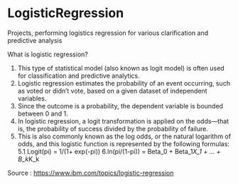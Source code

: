 # LogisticRegression
Projects, performing logistics regression for various clarification and predictive analysis

What is logistic regression?
1. This type of statistical model (also known as logit model) is often used for classification and predictive analytics.
2. Logistic regression estimates the probability of an event occurring, such as voted or didn’t vote, based on a given dataset of independent variables.
3. Since the outcome is a probability, the dependent variable is bounded between 0 and 1. 
4. In logistic regression, a logit transformation is applied on the odds—that is, the probability of success divided by the probability of failure.
5. This is also commonly known as the log odds, or the natural logarithm of odds, and this logistic function is represented by the following formulas:
      5.1 Logit(pi) = 1/(1+ exp(-pi))
      6.ln(pi/(1-pi)) = Beta_0 + Beta_1*X_1 + … + B_k*K_k

Source : https://www.ibm.com/topics/logistic-regression
